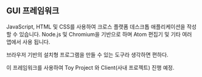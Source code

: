 ## GUI 프레임워크
JavaScript, HTML 및 CSS를 사용하여 크로스 플랫폼 데스크톱 애플리케이션을 작성할 수 있습니다. Node.js 및 Chromium을 기반으로 하며 Atom 편집기 및 기타 여러 앱에서 사용 됩니다.

브라우저 기반의 설치형 프로그램을 만들 수 있는 도구라 생각하면 편하다.

이 프레임워크를 사용하여 Toy Project 와 Client(사내 프로젝트) 진행 예정.
